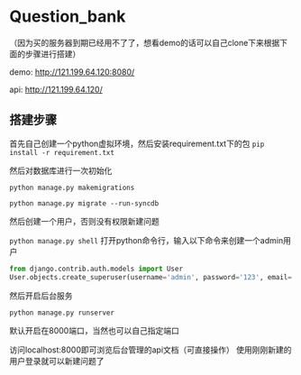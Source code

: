 # Question_bank
（因为买的服务器到期已经用不了了，想看demo的话可以自己clone下来根据下面的步骤进行搭建）

demo:  http://121.199.64.120:8080/

api: http://121.199.64.120/

## 搭建步骤
首先自己创建一个python虚拟环境，然后安装requirement.txt下的包
`pip install -r requirement.txt`

然后对数据库进行一次初始化

`python manage.py makemigrations`

`python manage.py migrate --run-syncdb`

然后创建一个用户，否则没有权限新建问题

`python manage.py shell` 打开python命令行，输入以下命令来创建一个admin用户

```python
from django.contrib.auth.models import User
User.objects.create_superuser(username='admin', password='123', email='no@no,com')
```

然后开启后台服务

`python manage.py runserver` 

默认开启在8000端口，当然也可以自己指定端口

访问localhost:8000即可浏览后台管理的api文档（可直接操作）
使用刚刚新建的用户登录就可以新建问题了
